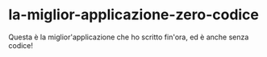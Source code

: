 # la-miglior-applicazione-zero-codice
Questa è la miglior'applicazione che ho scritto fin'ora, ed è anche senza codice!
